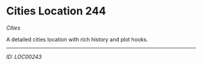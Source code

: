 # Cities Location 244

*Cities*

A detailed cities location with rich history and plot hooks.

---
*ID: LOC00243*